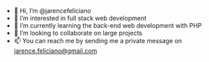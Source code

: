 - 👋 Hi, I’m @jarencefeliciano
- 👀 I’m interested in full stack web development
- 🌱 I’m currently learning the back-end web development with PHP
- 💞️ I’m looking to collaborate on large projects
- 📫 You can reach me by sending me a private message on jarence.feliciano@gmail.com

<!---
jarencefeliciano/jarencefeliciano is a ✨ special ✨ repository because its `README.md` (this file) appears on your GitHub profile.
You can click the Preview link to take a look at your changes.
--->
